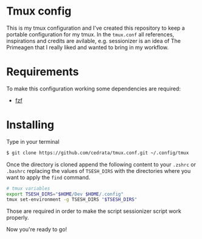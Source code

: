 # Tmux config
This is my tmux configuration and I've created this repository to keep a portable configuration for my tmux.
In the `tmux.conf` all references, inspirations and credits are avilable, e.g. sessionizer is an idea of The Primeagen that I really liked and wanted to bring in my workflow.

# Requirements
To make this configuration working some dependencies are required:
- [fzf](https://github.com/junegunn/fzf)

# Installing
Type in your terminal 
```bash
$ git clone https://github.com/cedrata/tmux.conf.git ~/.config/tmux
```

Once the directory is cloned append the following content to your `.zshrc` or `.bashrc` replacing the values of `TSESH_DIRS` with the directories where you want to apply the `find` command.
```bash
# tmux variables
export TSESH_DIRS="$HOME/Dev $HOME/.config"
tmux set-environment -g TSESH_DIRS "$TSESH_DIRS"

```
Those are required in order to make the script sessionizer script work properly.

Now you're ready to go!
